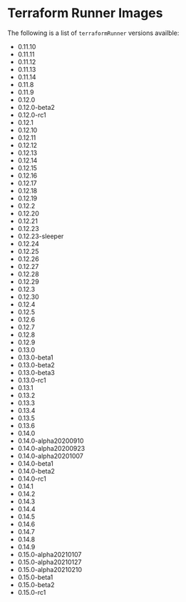 # Terraform Runner Images

The following is a list of `terraformRunner` versions availble:

- 0.11.10
- 0.11.11
- 0.11.12
- 0.11.13
- 0.11.14
- 0.11.8
- 0.11.9
- 0.12.0
- 0.12.0-beta2
- 0.12.0-rc1
- 0.12.1
- 0.12.10
- 0.12.11
- 0.12.12
- 0.12.13
- 0.12.14
- 0.12.15
- 0.12.16
- 0.12.17
- 0.12.18
- 0.12.19
- 0.12.2
- 0.12.20
- 0.12.21
- 0.12.23
- 0.12.23-sleeper
- 0.12.24
- 0.12.25
- 0.12.26
- 0.12.27
- 0.12.28
- 0.12.29
- 0.12.3
- 0.12.30
- 0.12.4
- 0.12.5
- 0.12.6
- 0.12.7
- 0.12.8
- 0.12.9
- 0.13.0
- 0.13.0-beta1
- 0.13.0-beta2
- 0.13.0-beta3
- 0.13.0-rc1
- 0.13.1
- 0.13.2
- 0.13.3
- 0.13.4
- 0.13.5
- 0.13.6
- 0.14.0
- 0.14.0-alpha20200910
- 0.14.0-alpha20200923
- 0.14.0-alpha20201007
- 0.14.0-beta1
- 0.14.0-beta2
- 0.14.0-rc1
- 0.14.1
- 0.14.2
- 0.14.3
- 0.14.4
- 0.14.5
- 0.14.6
- 0.14.7
- 0.14.8
- 0.14.9
- 0.15.0-alpha20210107
- 0.15.0-alpha20210127
- 0.15.0-alpha20210210
- 0.15.0-beta1
- 0.15.0-beta2
- 0.15.0-rc1
